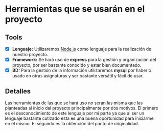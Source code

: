# Herramientas que se usarán en el proyecto

## Tools

- [x] **Lenguaje:** Utilizaremos [Node.js](https://nodejs.org/) como lenguaje para la realización de nuestro proyecto.
- [x] **Framework:** Se hará uso de **express** para la gestión y organización del proyecto, por ser bastante conocido y estar bien documentado.
- [x] **BD:** Para la gestión de la información utilizaremos **mysql** por haberlo usado en otras asignaturas y ser bastante versátil y fácil de usar.

## Detalles

Las herramientas de las que se hará uso no serán las misma que las planteadas al inicio del proyecto principalmente por dos motivos. El primero es el desconocimiento de este lenguaje por mi parte ya que al ser un lenguaje bastante cotizado esta es una buena oportunidad para iniciarme en el mismo. El segundo es la obtención del punto de originalidad.
